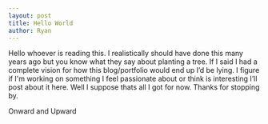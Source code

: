 ```yaml
---
layout: post
title: Hello World
author: Ryan
---
```

Hello whoever is reading this. I realistically should have done this many years ago but you know what they say about planting a tree. If I said I had a complete vision for how this blog/portfolio would end up I’d be lying. I figure if I'm working on something I feel passionate about or think is interesting I’ll post about it here. Well I suppose thats all I got for now. Thanks for stopping by.

Onward and Upward